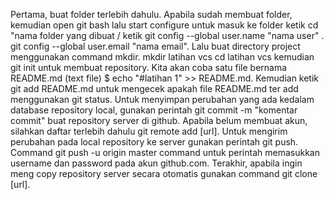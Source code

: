 Pertama, buat folder terlebih dahulu. Apabila sudah membuat folder, kemudian open git bash lalu start configure untuk masuk ke folder ketik cd "nama folder yang dibuat / ketik git config --global user.name "nama user" . git config --global user.email "nama email". Lalu buat directory project menggunakan command mkdir. mkdir latihan vcs cd latihan vcs kemudian git init untuk membuat repository. Kita akan coba satu file bernama README.md (text file) $ echo "#latihan 1" >> README.md. Kemudian ketik git add README.md untuk mengecek apakah file README.md ter add menggunakan git status. Untuk menyimpan perubahan yang ada kedalam database repository local, gunakan perintah git commit -m "komentar commit" buat repository server di github. Apabila belum membuat akun, silahkan daftar terlebih dahulu git remote add [url]. Untuk mengirim perubahan pada local repository ke server gunakan perintah git push. Command git push -u origin master command untuk perintah memasukkan username dan password pada akun github.com. Terakhir, apabila ingin meng copy repository server secara otomatis gunakan command git clone [url].
